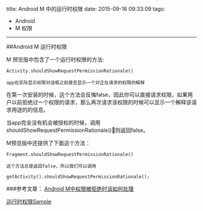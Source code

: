 title: Android M 中的运行时权限
date: 2015-09-16 09:33:09
tags:
- Android
- M 权限
---

##Android M 运行时权限

M 预览版中包含了一个运行时权限的方法:

```
Activity.shouldShowRequestPermissionRationale()

app在实际显示权限对话框之前是否显示一个对正在请求的权限的解释
```
在第一次安装的时候，这个方法会反悔false，因此你可以直接请求权限，如果用户以前拒绝过一个权限的请求，那么再次请求该权限的时候可以显示一个解释该请求用途的的信息。

当app完全没有机会被授权的时候，调用shouldShowRequestPermissionRationale()则返回false。

M预览版中还提供了下面这个方法：

```
Fragment.shouldShowRequestPermissionRationale()

这个方法总是返回false，所以我们可以调用

getActivity().shouldShowRequestPermissionRationale();
```
###参考文章：
[Android M中权限被拒绝时该如何处理](http://www.jcodecraeer.com/a/anzhuokaifa/androidkaifa/2015/0916/3464.html)

[运行时权限Sample](https://github.com/googlesamples/android-RuntimePermissions )
